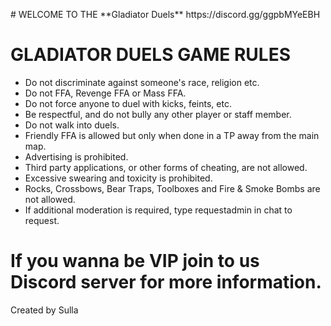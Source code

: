 <p style="background-image: url('https://i.hizliresim.com/qtjo54z.png');">
# WELCOME TO THE **Gladiator Duels**
<a id="GLADIATOR DUELS DISCORD">https://discord.gg/ggpbMYeEBH</>

# GLADIATOR DUELS GAME RULES

- Do not discriminate against someone's race, religion etc. 
- Do not FFA, Revenge FFA or Mass FFA. 
- Do not force anyone to duel with kicks, feints, etc. 
- Be respectful, and do not bully any other player or staff member. 
- Do not walk into duels. 
- Friendly FFA is allowed but only when done in a TP away from the main map. 
- Advertising is prohibited. 
- Third party applications, or other forms of cheating, are not allowed. 
- Excessive swearing and toxicity is prohibited. 
- Rocks, Crossbows, Bear Traps, Toolboxes and Fire & Smoke Bombs are not allowed.
- If additional moderation is required, type requestadmin in chat to request.

# If you wanna be VIP join to us Discord server for more information.

Created by Sulla
